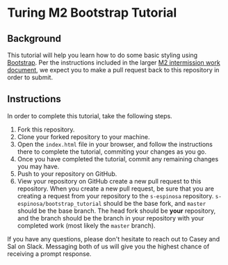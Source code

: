# Turing M2 Bootstrap Tutorial

## Background

This tutorial will help you learn how to do some basic styling using [Bootstrap](http://getbootstrap.com/). Per the instructions included in the larger [M2 intermission work document](https://github.com/turingschool/intermission-assignments/blob/master/prep-for-module-2-backend.markdown), we expect you to make a pull request back to this repository in order to submit.

## Instructions

In order to complete this tutorial, take the following steps.

1. Fork this repository.
1. Clone your forked repository to your machine.
1. Open the `index.html` file in your browser, and follow the instructions there to complete the tutorial, commiting your changes as you go.
1. Once you have completed the tutorial, commit any remaining changes you may have.
1. Push to your repository on GitHub.
1. View your repository on GitHub create a new pull request to this repository. When you create a new pull request, be sure that you are creating a request from your repository to the `s-espinosa` repository. `s-espinosa/bootstrap_tutorial` should be the base fork, and `master` should be the base branch. The head fork should be **your** repository, and the branch should be the branch in your repository with your completed work (most likely the `master` branch).

If you have any questions, please don't hesitate to reach out to Casey and Sal on Slack. Messaging both of us will give you the highest chance of receiving a prompt response.
